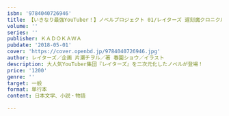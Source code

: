 ```yaml
---
isbn: '9784040726946'
title: 【いきなり最強YouTuber！】ノベルプロジェクト 01/レイターズ 遅刻魔クロニクル
volume: ''
series: ''
publisher: ＫＡＤＯＫＡＷＡ
pubdate: '2018-05-01'
cover: 'https://cover.openbd.jp/9784040726946.jpg'
author: レイターズ／企画 片瀬チヲル／著 春園ショウ／イラスト
description: 大人気YouTuber集団『レイターズ』を二次元化したノベルが登場！
price: '1200'
genre: ''
target: 一般
format: 単行本
content: 日本文学、小説・物語

---
```

